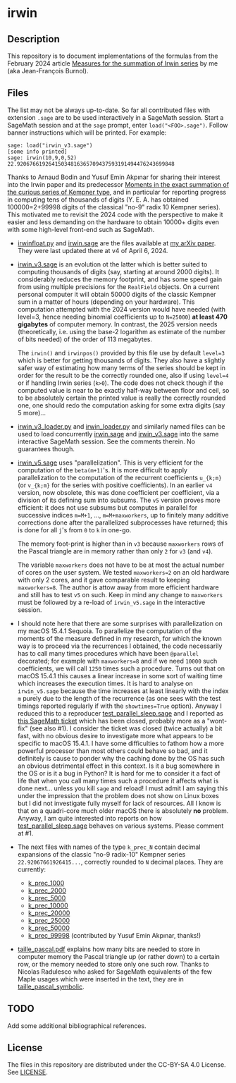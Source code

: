 # irwin


## Description

This repository is to document implementations of the formulas from the
February 2024 article
[Measures for the summation of Irwin series](https://arxiv.org/abs/2402.09083)
by me (aka Jean-François Burnol).

## Files

The list may not be always up-to-date.  So far all contributed files with
extension `.sage` are to be used interactively in a SageMath session.  Start a
SageMath session and at the `sage` prompt, enter `load("<FOO>.sage")`.  Follow
banner instructions which will be printed.  For example:

```sage
sage: load("irwin_v3.sage")
[some info printed]
sage: irwin(10,9,0,52)
22.92067661926415034816365709437593191494476243699848
```

Thanks to Arnaud Bodin and Yusuf Emin Akpınar for sharing their interest into
the Irwin paper and its predecessor
[Moments in the exact summation of the curious series of Kempner type](https://arxiv.org/abs/2402.08525),
and in particular for reporting progress in computing tens of thousands of
digits (Y. E. A. has obtained 100000=2+99998 digits of the classical "no-9"
radix 10 Kempner series).  This motivated me to revisit the 2024 code with the
perspective to make it easier and less demanding on the hardware to obtain
10000+ digits even with some high-level front-end such as SageMath.


- [irwinfloat.py](irwinfloat.py) and [irwin.sage](irwin.sage) are the files
  available at [my arXiv paper](https://arxiv.org/abs/2402.09083). They were
  last updated there at v4 of April 6, 2024.

- [irwin_v3.sage](irwin_v3.sage) is an evolution ot the latter which is better
  suited to computing thousands of digits (say, starting at around 2000
  digits).  It considerably reduces the memory footprint, and has some speed
  gain from using multiple precisions for the `RealField` objects.  On a
  current personal computer it will obtain 50000 digits of the classic Kempner
  sum in a matter of hours (depending on your hardware).  This computation
  attempted with the 2024 version would have needed (with level=3, hence
  needing binomial coefficients up to `N=25000`) **at least 470 gigabytes** of
  computer memory.  In contrast, the 2025 version needs (theoretically,
  i.e. using the base-2 logarithm as estimate of the number of bits needed) of
  the order of 113 megabytes.

  The `irwin()` and `irwinpos()` provided by this file use by default
  `level=3` which is better for getting thousands of digits.  They also have a
  slightly safer way of estimating how many terms of the series should be kept
  in order for the result to be the correctly rounded one, also if using
  `level=4` or if handling Irwin series (`k>0`). The code does not check
  though if the computed value is near to be exactly half-way between floor
  and ceil, so to be absolutely certain the printed value is really the
  correctly rounded one, one should redo the computation asking for some extra
  digits (say 5 more)...

- [irwin_v3_loader.py](irwin_v3_loader.py) and
  [irwin_loader.py](irwin_loader.py) and similarly named files can be used to
  load concurrently [irwin.sage](irwin.sage) and
  [irwin_v3.sage](irwin_v3.sage) into the same interactive SageMath session.
  See the comments therein.  No guarantees though.

- [irwin_v5.sage](irwin_v5.sage) uses "parallelization".  This is very
  efficient for the computation of the `beta(m+1)`'s.  It is more difficult to
  apply parallelization to the computation of the recurrent coefficients
  `u_{k;m}` (or `v_{k;m}` for the series with positive coefficients).  In an
  earlier `v4` version, now obsolete, this was done coefficient per
  coefficient, via a division of its defining sum into subsums.  The `v5`
  version proves more efficient: it does not use subsums but computes in
  parallel for successive indices `m=M+1`, ..., `m=M+maxworkers`, up to
  finitely many additive corrections done after the parallelized subprocesses
  have returned; this is done for all `j`'s from `0` to `k` in one-go.

  The memory foot-print is higher than in `v3` because `maxworkers` rows of
  the Pascal triangle are in memory rather than only `2` for `v3` (and `v4`).

  The variable `maxworkers` does not have to be at most the actual number of
  cores on the user system.  We tested `maxworkers=2` on an old hardware with
  only 2 cores, and it gave comparable result to keeping `maxworkers=8`.  The
  author is attow away from more efficient hardware and still has to test `v5`
  on such.  Keep in mind any change to `maxworkers` must be followed by a
  re-load of `irwin_v5.sage` in the interactive session.

- I should note here that there are some surprises with parallelization on my
  macOS 15.4.1 Sequoia. To parallelize the computation of the moments of the
  measure defined in my research, for which the known way is to proceed via
  the recurrences I obtained, the code necessarily has to call many times
  procedures which have been `@parallel` decorated; for example with
  `maxworkers=8` and if we need `10000` such coefficients, we will call `1250`
  times such a procedure.  Turns out that on macOS 15.4.1 this causes a linear
  increase in some sort of waiting time which increases the execution times.
  It is hard to analyse on `irwin_v5.sage` because the time increases at least
  linearly with the index `m` purely due to the length of the recurrence (as
  one sees with the test timings reported regularly if with the
  `showtimes=True` option).  Anyway I reduced this to a reproducer
  [test_parallel_sleep.sage](test_parallel_sleep.sage) and I reported as
  [this SageMath ticket](https://github.com/sagemath/sage/issues/39960) which
  has been closed, probably more as a "wont-fix" (see also #1).  I consider
  the ticket was closed (twice actually) a bit fast, with no obvious desire to
  investigate more what appears to be specific to macOS 15.4.1.  I have some
  difficulties to fathom how a more powerful processor than most others could
  behave so bad, and it definitely is cause to ponder why the caching done by
  the OS has such an obvious detrimental effect in this context.  Is it a bug
  somewhere in the OS or is it a bug in Python?  It is hard for me to consider
  it a fact of life that when you call many times such a procedure it affects
  what is done next... unless you kill `sage` and reload! I must admit I am
  saying this under the impression that the problem does not show on Linux
  boxes but I did not investigate fully myself for lack of resources.  All I
  know is that on a quadri-core much older macOS there is absolutely **no**
  problem.  Anyway, I am quite interested into reports on how
  [test_parallel_sleep.sage](test_parallel_sleep.sage) behaves on various
  systems.  Please comment at #1.

- The next files with names of the type `k_prec_N` contain decimal expansions
  of the classic "no-9 radix-10" Kempner series `22.92067661926415...`,
  correctly rounded to `N` decimal places.  They are currently:
  * [k_prec_1000](k_prec_1000)
  * [k_prec_2000](k_prec_2000)
  * [k_prec_5000](k_prec_5000)
  * [k_prec_10000](k_prec_10000)
  * [k_prec_20000](k_prec_20000)
  * [k_prec_25000](k_prec_25000)
  * [k_prec_50000](k_prec_50000)
  * [k_prec_99998](k_prec_99998) (contributed by Yusuf Emin Akpınar, thanks!)
  
- [taille_pascal.pdf](taille_pascal.pdf) explains how many bits are needed to
  store in computer memory the Pascal triangle up (or rather down) to a
  certain row, or the memory needed to store only one such row.  Thanks to
  Nicolas Radulesco who asked for SageMath equivalents of the few Maple usages which
  were inserted in the text, they are in
  [taille_pascal_symbolic](taille_pascal_symbolic).

## TODO

Add some additional bibliographical references.

## License

The files in this repository are distributed under the
CC-BY-SA 4.0 License.  See [LICENSE](LiCENSE).
